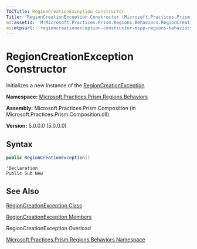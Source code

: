 ```yaml
---
TOCTitle: RegionCreationException Constructor
Title: 'RegionCreationException Constructor (Microsoft.Practices.Prism.Regions.Behaviors)'
ms:assetid: 'M:Microsoft.Practices.Prism.Regions.Behaviors.RegionCreationException.\#ctor'
ms:mtpsurl: 'regioncreationexception-constructor-mspp-regions-behaviors.md'
---
```

# RegionCreationException Constructor

Initializes a new instance of the [RegionCreationException](/patterns-practices/reference/regioncreationexception-class-mspp-regions-behaviors)

**Namespace:** [Microsoft.Practices.Prism.Regions.Behaviors](/patterns-practices/reference/mspp-regions-behaviors-namespace)

**Assembly:** Microsoft.Practices.Prism.Composition (in Microsoft.Practices.Prism.Composition.dll)

**Version:** 5.0.0.0 (5.0.0.0)

## Syntax
```C#
public RegionCreationException()
```

```VB
'Declaration
Public Sub New
```

## See Also

[RegionCreationException Class](/patterns-practices/reference/regioncreationexception-class-mspp-regions-behaviors)

[RegionCreationException Members](/patterns-practices/reference/regioncreationexception-members-mspp-regions-behaviors)

RegionCreationException Overload

[Microsoft.Practices.Prism.Regions.Behaviors Namespace](/patterns-practices/reference/mspp-regions-behaviors-namespace)
